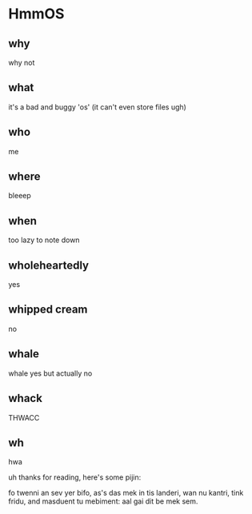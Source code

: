 # HmmOS
## why
why not
## what
it's a bad and buggy 'os' (it can't even store files ugh)
## who
me
## where
bleeep
## when
too lazy to note down
## wholeheartedly
yes
## whipped cream
no
## whale
whale yes but actually no
## whack
THWACC
## wh
hwa

uh thanks for reading, here's some pijin:

fo twenni an sev yer bifo, as's das mek in tis landeri, wan nu kantri, tink fridu, and masduent tu mebiment: aal gai dit be mek sem.
